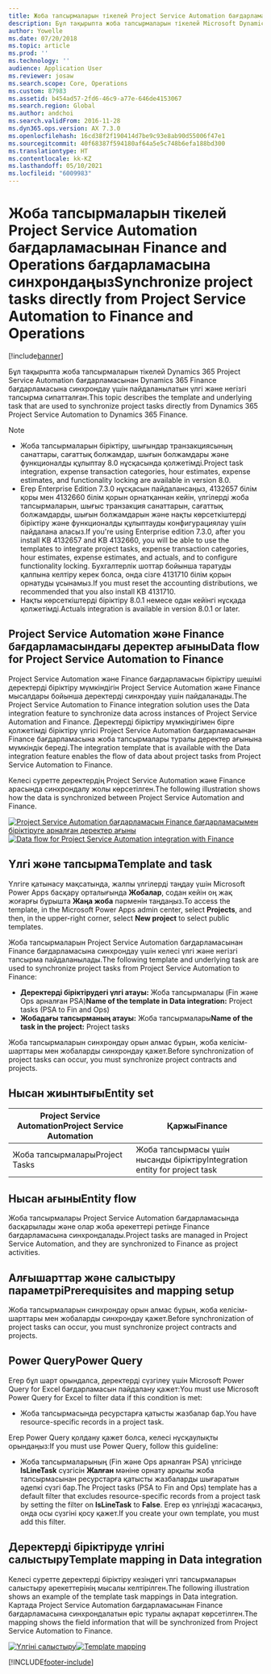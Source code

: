 ```yaml
---
title: Жоба тапсырмаларын тікелей Project Service Automation бағдарламасынан Finance and Operations бағдарламасына синхрондаңыз
description: Бұл тақырыпта жоба тапсырмаларын тікелей Microsoft Dynamics 365 Project Service Automation бағдарламасынан Dynamics 365 Finance бағдарламасына синхрондау үшін пайдаланылатын үлгі және негізгі тапсырма сипатталған.
author: Yowelle
ms.date: 07/20/2018
ms.topic: article
ms.prod: ''
ms.technology: ''
audience: Application User
ms.reviewer: josaw
ms.search.scope: Core, Operations
ms.custom: 87983
ms.assetid: b454ad57-2fd6-46c9-a77e-646de4153067
ms.search.region: Global
ms.author: andchoi
ms.search.validFrom: 2016-11-28
ms.dyn365.ops.version: AX 7.3.0
ms.openlocfilehash: 16cd38f2f190414d7be9c93e8ab90d55006f47e1
ms.sourcegitcommit: 40f68387f594180af64a5e5c748b6efa188bd300
ms.translationtype: HT
ms.contentlocale: kk-KZ
ms.lasthandoff: 05/10/2021
ms.locfileid: "6009983"
---
```

# <a name="synchronize-project-tasks-directly-from-project-service-automation-to-finance-and-operations"></a><span data-ttu-id="5da6e-103">Жоба тапсырмаларын тікелей Project Service Automation бағдарламасынан Finance and Operations бағдарламасына синхрондаңыз</span><span class="sxs-lookup"><span data-stu-id="5da6e-103">Synchronize project tasks directly from Project Service Automation to Finance and Operations</span></span>

[!include[banner](../includes/banner.md)]

<span data-ttu-id="5da6e-104">Бұл тақырыпта жоба тапсырмаларын тікелей Dynamics 365 Project Service Automation бағдарламасынан Dynamics 365 Finance бағдарламасына синхрондау үшін пайдаланылатын үлгі және негізгі тапсырма сипатталған.</span><span class="sxs-lookup"><span data-stu-id="5da6e-104">This topic describes the template and underlying task that are used to synchronize project tasks directly from Dynamics 365 Project Service Automation to Dynamics 365 Finance.</span></span>

> [!NOTE]
> - <span data-ttu-id="5da6e-105">Жоба тапсырмаларын біріктіру, шығындар транзакциясының санаттары, сағаттық болжамдар, шығын болжамдары және функционалды құлыптау 8.0 нұсқасында қолжетімді.</span><span class="sxs-lookup"><span data-stu-id="5da6e-105">Project task integration, expense transaction categories, hour estimates, expense estimates, and functionality locking are available in version 8.0.</span></span>
> - <span data-ttu-id="5da6e-106">Егер Enterprise Edition 7.3.0 нұсқасын пайдалансаңыз, 4132657 білім қоры мен 4132660 білім қорын орнатқаннан кейін, үлгілерді жоба тапсырмаларын, шығыс транзакция санаттарын, сағаттық болжамдарды, шығын болжамдарын және нақты көрсеткіштерді біріктіру және функционалды құлыптауды конфигурациялау үшін пайдалана аласыз.</span><span class="sxs-lookup"><span data-stu-id="5da6e-106">If you're using Enterprise edition 7.3.0, after you install KB 4132657 and KB 4132660, you will be able to use the templates to integrate project tasks, expense transaction categories, hour estimates, expense estimates, and actuals, and to configure functionality locking.</span></span> <span data-ttu-id="5da6e-107">Бухгалтерлік шоттар бойынша таратуды қалпына келтіру керек болса, онда сізге 4131710 білім қорын орнатуды ұсынамыз.</span><span class="sxs-lookup"><span data-stu-id="5da6e-107">If you must reset the accounting distributions, we recommended that you also install KB 4131710.</span></span>
> - <span data-ttu-id="5da6e-108">Нақты көрсеткіштерді біріктіру 8.0.1 немесе одан кейінгі нұсқада қолжетімді.</span><span class="sxs-lookup"><span data-stu-id="5da6e-108">Actuals integration is available in version 8.0.1 or later.</span></span>

## <a name="data-flow-for-project-service-automation-to-finance"></a><span data-ttu-id="5da6e-109">Project Service Automation және Finance бағдарламасындағы деректер ағыны</span><span class="sxs-lookup"><span data-stu-id="5da6e-109">Data flow for Project Service Automation to Finance</span></span>

<span data-ttu-id="5da6e-110">Project Service Automation және Finance бағдарламасын біріктіру шешімі деректерді біріктіру мүмкіндігін Project Service Automation және Finance мысалдары бойынша деректерді синхрондау үшін пайдаланады.</span><span class="sxs-lookup"><span data-stu-id="5da6e-110">The Project Service Automation to Finance integration solution uses the Data integration feature to synchronize data across instances of Project Service Automation and Finance.</span></span> <span data-ttu-id="5da6e-111">Деректерді біріктіру мүмкіндігімен бірге қолжетімді біріктіру үлгісі Project Service Automation бағдарламасынан Finance бағдарламасына жоба тапсырмалары туралы деректер ағынына мүмкіндік береді.</span><span class="sxs-lookup"><span data-stu-id="5da6e-111">The integration template that is available with the Data integration feature enables the flow of data about project tasks from Project Service Automation to Finance.</span></span>

<span data-ttu-id="5da6e-112">Келесі суретте деректердің Project Service Automation және Finance арасында синхрондалу жолы көрсетілген.</span><span class="sxs-lookup"><span data-stu-id="5da6e-112">The following illustration shows how the data is synchronized between Project Service Automation and Finance.</span></span>

<span data-ttu-id="5da6e-113">[![Project Service Automation бағдарламасын Finance бағдарламасымен біріктіруге арналған деректер ағыны](./media/ProjectTasksFlow.png)](./media/ProjectTasksFlow.png)</span><span class="sxs-lookup"><span data-stu-id="5da6e-113">[![Data flow for Project Service Automation integration with Finance](./media/ProjectTasksFlow.png)](./media/ProjectTasksFlow.png)</span></span>

## <a name="template-and-task"></a><span data-ttu-id="5da6e-114">Үлгі және тапсырма</span><span class="sxs-lookup"><span data-stu-id="5da6e-114">Template and task</span></span>

<span data-ttu-id="5da6e-115">Үлгіге қатынасу мақсатында, жалпы үлгілерді таңдау үшін Microsoft Power Apps басқару орталығында **Жобалар**, содан кейін оң жақ жоғарғы бұрышта **Жаңа жоба** пәрменін таңдаңыз.</span><span class="sxs-lookup"><span data-stu-id="5da6e-115">To access the template, in the Microsoft Power Apps admin center, select **Projects**, and then, in the upper-right corner, select **New project** to select public templates.</span></span>

<span data-ttu-id="5da6e-116">Жоба тапсырмаларын Project Service Automation бағдарламасынан Finance бағдарламасына синхрондау үшін келесі үлгі және негізгі тапсырма пайдаланылады.</span><span class="sxs-lookup"><span data-stu-id="5da6e-116">The following template and underlying task are used to synchronize project tasks from Project Service Automation to Finance:</span></span>

- <span data-ttu-id="5da6e-117">**Деректерді біріктірудегі үлгі атауы:** Жоба тапсырмалары (Fin және Ops арналған PSA)</span><span class="sxs-lookup"><span data-stu-id="5da6e-117">**Name of the template in Data integration:** Project tasks (PSA to Fin and Ops)</span></span>
- <span data-ttu-id="5da6e-118">**Жобадағы тапсырманың атауы:** Жоба тапсырмалары</span><span class="sxs-lookup"><span data-stu-id="5da6e-118">**Name of the task in the project:** Project tasks</span></span>

<span data-ttu-id="5da6e-119">Жоба тапсырмаларын синхрондау орын алмас бұрын, жоба келісім-шарттары мен жобаларды синхрондау қажет.</span><span class="sxs-lookup"><span data-stu-id="5da6e-119">Before synchronization of project tasks can occur, you must synchronize project contracts and projects.</span></span>

## <a name="entity-set"></a><span data-ttu-id="5da6e-120">Нысан жиынтығы</span><span class="sxs-lookup"><span data-stu-id="5da6e-120">Entity set</span></span>

| <span data-ttu-id="5da6e-121">Project Service Automation</span><span class="sxs-lookup"><span data-stu-id="5da6e-121">Project Service Automation</span></span> | <span data-ttu-id="5da6e-122">Қаржы</span><span class="sxs-lookup"><span data-stu-id="5da6e-122">Finance</span></span>                             |
|----------------------------|-------------------------------------|
| <span data-ttu-id="5da6e-123">Жоба тапсырмалары</span><span class="sxs-lookup"><span data-stu-id="5da6e-123">Project Tasks</span></span>              | <span data-ttu-id="5da6e-124">Жоба тапсырмасы үшін нысанды біріктіру</span><span class="sxs-lookup"><span data-stu-id="5da6e-124">Integration entity for project task</span></span> |

## <a name="entity-flow"></a><span data-ttu-id="5da6e-125">Нысан ағыны</span><span class="sxs-lookup"><span data-stu-id="5da6e-125">Entity flow</span></span>

<span data-ttu-id="5da6e-126">Жоба тапсырмалары Project Service Automation бағдарламасында басқарылады және олар жоба әрекеттері ретінде Finance бағдарламасына синхрондалады.</span><span class="sxs-lookup"><span data-stu-id="5da6e-126">Project tasks are managed in Project Service Automation, and they are synchronized to Finance as project activities.</span></span>

## <a name="prerequisites-and-mapping-setup"></a><span data-ttu-id="5da6e-127">Алғышарттар және салыстыру параметрі</span><span class="sxs-lookup"><span data-stu-id="5da6e-127">Prerequisites and mapping setup</span></span>

<span data-ttu-id="5da6e-128">Жоба тапсырмаларын синхрондау орын алмас бұрын, жоба келісім-шарттары мен жобаларды синхрондау қажет.</span><span class="sxs-lookup"><span data-stu-id="5da6e-128">Before synchronization of project tasks can occur, you must synchronize project contracts and projects.</span></span>

## <a name="power-query"></a><span data-ttu-id="5da6e-129">Power Query</span><span class="sxs-lookup"><span data-stu-id="5da6e-129">Power Query</span></span>

<span data-ttu-id="5da6e-130">Егер бұл шарт орындалса, деректерді сүзгілеу үшін Microsoft Power Query for Excel бағдарламасын пайдалану қажет:</span><span class="sxs-lookup"><span data-stu-id="5da6e-130">You must use Microsoft Power Query for Excel to filter data if this condition is met:</span></span>

- <span data-ttu-id="5da6e-131">Жоба тапсырмасында ресурстарға қатысты жазбалар бар.</span><span class="sxs-lookup"><span data-stu-id="5da6e-131">You have resource-specific records in a project task.</span></span>

<span data-ttu-id="5da6e-132">Егер Power Query қолдану қажет болса, келесі нұсқаулықты орындаңыз:</span><span class="sxs-lookup"><span data-stu-id="5da6e-132">If you must use Power Query, follow this guideline:</span></span>

- <span data-ttu-id="5da6e-133">Жоба тапсырмаларының (Fin және Ops арналған PSA) үлгісінде **IsLineTask** сүзгісін **Жалған** мәніне орнату арқылы жоба тапсырмасынан ресурстарға қатысты жазбаларды шығаратын әдепкі сүзгі бар.</span><span class="sxs-lookup"><span data-stu-id="5da6e-133">The Project tasks (PSA to Fin and Ops) template has a default filter that excludes resource-specific records from a project task by setting the filter on **IsLineTask** to **False**.</span></span> <span data-ttu-id="5da6e-134">Егер өз үлгіңізді жасасаңыз, онда осы сүзгіні қосу қажет.</span><span class="sxs-lookup"><span data-stu-id="5da6e-134">If you create your own template, you must add this filter.</span></span>

## <a name="template-mapping-in-data-integration"></a><span data-ttu-id="5da6e-135">Деректерді біріктіруде үлгіні салыстыру</span><span class="sxs-lookup"><span data-stu-id="5da6e-135">Template mapping in Data integration</span></span>

<span data-ttu-id="5da6e-136">Келесі суретте деректерді біріктіру кезіндегі үлгі тапсырмаларын салыстыру әрекеттерінің мысалы келтірілген.</span><span class="sxs-lookup"><span data-stu-id="5da6e-136">The following illustration shows an example of the template task mappings in Data integration.</span></span> <span data-ttu-id="5da6e-137">Картада Project Service Automation бағдарламасынан Finance бағдарламасына синхрондалатын өріс туралы ақпарат көрсетілген.</span><span class="sxs-lookup"><span data-stu-id="5da6e-137">The mapping shows the field information that will be synchronized from Project Service Automation to Finance.</span></span>

<span data-ttu-id="5da6e-138">[![Үлгіні салыстыру](./media/ProjectTasksMapping.png)](./media/ProjectTasksMapping.png)</span><span class="sxs-lookup"><span data-stu-id="5da6e-138">[![Template mapping](./media/ProjectTasksMapping.png)](./media/ProjectTasksMapping.png)</span></span>


[!INCLUDE[footer-include](../includes/footer-banner.md)]